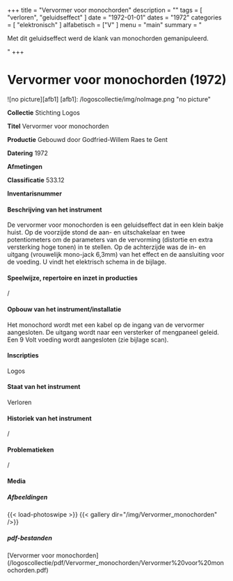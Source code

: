 ﻿+++
title = "Vervormer voor monochorden"
description = ""
tags = [
    "verloren",
"geluidseffect"
]
date = "1972-01-01"
dates = "1972"
categories = [ "elektronisch"
]
alfabetisch = ["V"
]
menu = "main"
summary = "<p>Met dit geluidseffect werd de klank van monochorden gemanipuleerd.</p>"
+++

# Vervormer voor monochorden (1972)
![no picture][afb1]
[afb1]: /logoscollectie/img/noImage.png "no picture"

**Collectie**
Stichting Logos

**Titel**
Vervormer voor monochorden

**Productie**
Gebouwd door Godfried-Willem Raes te Gent

**Datering**
1972

**Afmetingen**

**Classificatie**
533.12

**Inventarisnummer**

#### Beschrijving van het instrument
De vervormer voor monochorden is een geluidseffect dat in een klein bakje huist. Op de voorzijde stond de aan- en uitschakelaar en twee potentiometers om de parameters van de vervorming (distortie en extra versterking hoge tonen) in te stellen. Op de achterzijde was de in- en uitgang (vrouwelijk mono-jack 6,3mm) van het effect en de aansluiting voor de voeding. U vindt het elektrisch schema in de bijlage.

#### Speelwijze, repertoire en inzet in producties
/

#### Opbouw van het instrument/installatie
Het monochord wordt met een kabel op de ingang van de vervormer aangesloten. De uitgang wordt naar een versterker of mengpaneel geleid. Een 9 Volt voeding wordt aangesloten (zie bijlage scan).

#### Inscripties
Logos

#### Staat van het instrument
Verloren

#### Historiek van het instrument
/

#### Problematieken
/

#### Media
##### Afbeeldingen
{{< load-photoswipe >}}
{{< gallery dir="/img/Vervormer_monochorden" />}}

##### pdf-bestanden
[Vervormer voor monochorden] (/logoscollectie/pdf/Vervormer_monochorden/Vervormer%20voor%20monochorden.pdf)